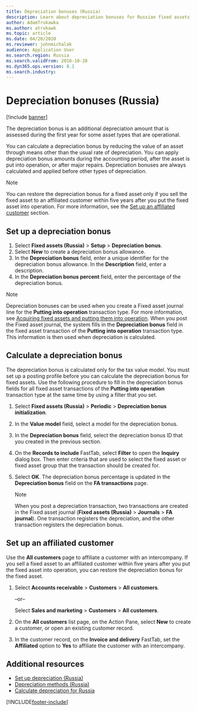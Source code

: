 ```yaml
---
title: Depreciation bonuses (Russia)
description: Learn about depreciation bonuses for Russian fixed assets, including step-by-step processes for setting up and calculating depreciation bonuses.
author: AdamTrukawka
ms.author: atrukawk
ms.topic: article
ms.date: 04/20/2020
ms.reviewer: johnmichalak
audience: Application User
ms.search.region: Russia
ms.search.validFrom: 2018-10-28
ms.dyn365.ops.version: 8.1
ms.search.industry: 
---
```


# Depreciation bonuses (Russia)

[!include [banner](../../includes/banner.md)]

The depreciation bonus is an additional depreciation amount that is assessed during the first year for some asset types that are operational.

You can calculate a depreciation bonus by reducing the value of an asset through means other than the usual rate of depreciation. You can apply depreciation bonus amounts during the accounting period, after the asset is put into operation, or after major repairs. Depreciation bonuses are always calculated and applied before other types of depreciation.

> [!NOTE]
> You can restore the depreciation bonus for a fixed asset only if you sell the fixed asset to an affiliated customer within five years after you put the fixed asset into operation. For more information, see the [Set up an affiliated customer](#set-up-an-affiliated-customer) section.

## Set up a depreciation bonus

1. Select **Fixed assets (Russia)** \> **Setup** \> **Depreciation bonus**.
2. Select **New** to create a depreciation bonus allowance.
3. In the **Depreciation bonus** field, enter a unique identifier for the depreciation bonus allowance. In the **Description** field, enter a description.
4. In the **Depreciation bonus percent** field, enter the percentage of the depreciation bonus.

> [!NOTE]
> Depreciation bonuses can be used when you create a Fixed asset journal line for the **Putting into operation** transaction type. For more information, see [Acquiring fixed assets and putting them into operation](rus-fixed-asset-acquisition.md). When you post the Fixed asset journal, the system fills in the **Depreciation bonus** field in the fixed asset transaction of the **Putting into operation** transaction type. This information is then used when depreciation is calculated. 

## Calculate a depreciation bonus

The depreciation bonus is calculated only for the tax value model. You must set up a posting profile before you can calculate the depreciation bonus for fixed assets. Use the following procedure to fill in the depreciation bonus fields for all fixed asset transactions of the **Putting into operation** transaction type at the same time by using a filter that you set. 

1. Select **Fixed assets (Russia)** \> **Periodic** \> **Depreciation bonus initialization**.
2. In the **Value model** field, select a model for the depreciation bonus.
3. In the **Depreciation bonus** field, select the depreciation bonus ID that you created in the previous section.
4. On the **Records to include** FastTab, select **Filter** to open the **Inquiry** dialog box. Then enter criteria that are used to select the fixed asset or fixed asset group that the transaction should be created for.
5. Select **OK**. The depreciation bonus percentage is updated in the **Depreciation bonus** field on the **FA transactions** page.

    > [!NOTE]
    > When you post a depreciation transaction, two transactions are created in the Fixed asset journal (**Fixed assets (Russia)** \> **Journals** \> **FA journal**). One transaction registers the depreciation, and the other transaction registers the depreciation bonus.

## Set up an affiliated customer

Use the **All customers** page to affiliate a customer with an intercompany. If you sell a fixed asset to an affiliated customer within five years after you put the fixed asset into operation, you can restore the depreciation bonus for the fixed asset.

1. Select **Accounts receivable** \> **Customers** \> **All customers**.

    –or–

    Select **Sales and marketing** \> **Customers** \> **All customers**.

2. On the **All customers** list page, on the Action Pane, select **New** to create a customer, or open an existing customer record.
3. In the customer record, on the **Invoice and delivery** FastTab, set the **Affiliated** option to **Yes** to affiliate the customer with an intercompany.

## Additional resources

- [Set up depreciation (Russia)](rus-depreciation-setup.md)
- [Depreciation methods (Russia)](rus-depreciation-methods.md)
- [Calculate depreciation for Russia](rus-depreciation-calculation.md)


[!INCLUDE[footer-include](../../../includes/footer-banner.md)]
